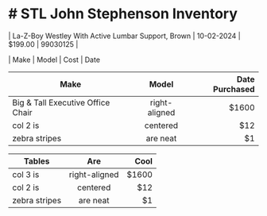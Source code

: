 # # STL John Stephenson Inventory  
| La-Z-Boy Westley  With Active Lumbar Support, Brown | 10-02-2024 | $199.00 | 99030125 |




| Make       | Model           | Cost  | Date 


| Make        | Model           | Date Purchased  |
| ------------- |:-------------:| -----:|
| Big & Tall Executive Office Chair      | right-aligned | $1600 |
| col 2 is      | centered      |   $12 |
| zebra stripes | are neat      |    $1 |





| Tables        | Are           | Cool  |
| ------------- |:-------------:| -----:|
| col 3 is      | right-aligned | $1600 |
| col 2 is      | centered      |   $12 |
| zebra stripes | are neat      |    $1 |
